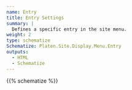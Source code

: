 ```yaml
---
name: Entry
title: Entry Settings
summary: |
  Defines a specific entry in the site menu.
weight: 2
type: schematize
Schematize: Platen.Site.Display.Menu.Entry
outputs:
  - HTML
  - Schematize
---
```


{{% schematize %}}
